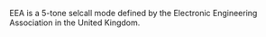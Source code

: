 EEA is a 5-tone selcall mode defined by the Electronic Engineering Association in the United Kingdom.